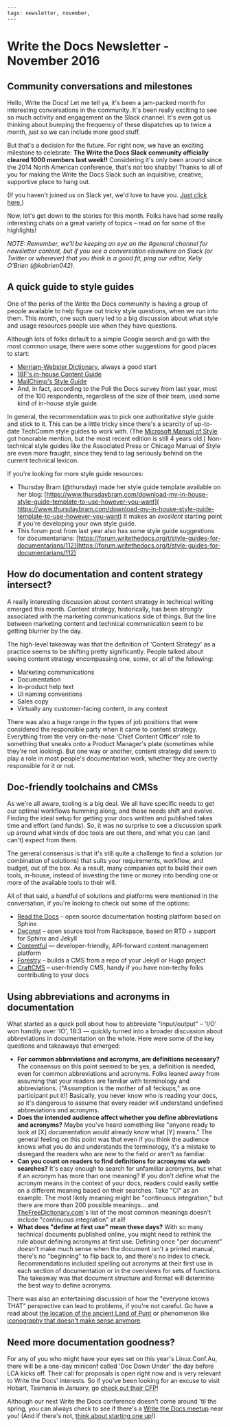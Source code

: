 ```{post} Nov 3, 2016
---
tags: newsletter, november,
---

```

# Write the Docs Newsletter - November 2016

## Community conversations and milestones

Hello, Write the Docs! Let me tell ya, it's been a jam-packed month for interesting conversations in the community. It's been really exciting to see so much activity and engagement on the Slack channel. It's even got us thinking about bumping the frequency of these dispatches up to twice a month, just so we can include more good stuff.

But that's a decision for the future. For right now, we have an exciting milestone to celebrate: **The Write the Docs Slack community officially cleared 1000 members last week!!** Considering it's only been around since the 2014 North American conference, that's not too shabby! Thanks to all of you for making the Write the Docs Slack such an inquisitive, creative, supportive place to hang out.

(If you haven't joined us on Slack yet, we'd love to have you. [Just click here.](https://slack.writethedocs.org/))

Now, let's get down to the stories for this month. Folks have had some really interesting chats on a great variety of topics – read on for some of the highlights!

_NOTE: Remember,  we'll be keeping an eye on the #general channel for newsletter content, but if you see a conversation elsewhere on Slack (or Twitter or wherever) that you think is a good fit, ping our editor, Kelly O'Brien (@kobrien042)._

## A quick guide to style guides

One of the perks of the Write the Docs community is having a group of people available to help figure out tricky style questions, when we run into them. This month, one such query led to a big discussion about what style and usage resources people use when they have questions.

Although lots of folks default to a simple Google search and go with the most common usage, there were some other suggestions for good places to start:
* [Merriam-Webster Dictionary](https://www.merriam-webster.com/), always a good start
* [18F's in-house Content Guide](https://pages.18f.gov/content-guide/)
* [MailChimp's Style Guide](https://styleguide.mailchimp.com/)
* And, in fact, according to the Poll the Docs survey from last year, most of the 100 respondents, regardless of the size of their team, used some kind of in-house style guide.

In general, the recommendation was to pick one authoritative style guide and stick to it. This can be a little tricky since there's a scarcity of up-to-date TechComm style guides to work with. (The [Microsoft Manual of Style](https://www.amazon.com/Microsoft-Manual-Style-4th-Corporation/dp/0735648719) got honorable mention, but the most recent edition is still 4 years old.) Non-technical style guides like the Associated Press or Chicago Manual of Style are even more fraught, since they tend to lag seriously behind on the current technical lexicon.

If you're looking for more style guide resources:
* Thursday Bram (@thursday) made her style guide template available on her blog:  [https://www.thursdaybram.com/download-my-in-house-style-guide-template-to-use-however-you-want]( https://www.thursdaybram.com/download-my-in-house-style-guide-template-to-use-however-you-want) It makes an _excellent_ starting point if you're developing your own style guide.
* This forum post from last year also has some style guide suggestions for documentarians: [https://forum.writethedocs.org/t/style-guides-for-documentarians/112](https://forum.writethedocs.org/t/style-guides-for-documentarians/112)

## How do documentation and content strategy intersect?

A really interesting discussion about content strategy in technical writing emerged this month. Content strategy, historically, has been strongly associated with the marketing communications side of things. But the line between marketing content and technical communication seem to be getting blurrier by the day.

The high-level takeaway was that the definition of 'Content Strategy' as a practice seems to be shifting pretty significantly. People talked about seeing content strategy encompassing one, some, or all of the following:
* Marketing communications
* Documentation
* In-product help text
* UI naming conventions
* Sales copy
* Virtually any customer-facing content, in any context

There was also a huge range in the types of job positions that were considered the responsible party when it came to content strategy. Everything from the very on-the-nose 'Chief Content Officer' role to something that sneaks onto a Product Manager's plate (sometimes while they're not looking). But one way or another, content strategy did seem to play a role in most people's documentation work, whether they are overtly responsible for it or not.

## Doc-friendly toolchains and CMSs

As we're all aware, tooling is a big deal. We all have specific needs to get our optimal workflows humming along, and those needs shift and evolve. Finding the ideal setup for getting your docs written and published takes time and effort (and funds). So, it was no surprise to see a discussion spark up around what kinds of doc tools are out there, and what you can (and can't) expect from them.

The general consensus is that it's still quite a challenge to find a solution (or combination of solutions) that suits your requirements, workflow, and budget, out of the box. As a result, many companies opt to build their own tools, in-house, instead of investing the time or money into bending one or more of the available tools to their will.

All of that said, a handful of solutions and platforms were mentioned in the conversation, if you're looking to check out some of the options:
* [Read the Docs](https://readthedocs.org/) – open source documentation hosting platform based on Sphinx
* [Deconst](https://github.com/deconst/) – open source tool from Rackspace, based on RTD + support for Sphinx and Jekyll
* [Contentful](https://www.contentful.com/) — developer-friendly, API-forward content management platform
* [Forestry](https://forestry.io/) – builds a CMS from a repo of your Jekyll or Hugo project
* [CraftCMS](https://craftcms.com) – user-friendly CMS, handy if you have non-techy folks contributing to your docs

## Using abbreviations and acronyms in documentation

What started as a quick poll about how to abbreviate "input/output" – 'I/O' won handily over 'IO', 18:3 — quickly turned into a broader discussion about abbreviations in documentation on the whole. Here were some of the key questions and takeaways that emerged:

* **For common abbreviations and acronyms, are definitions necessary?** The consensus on this point seemed to be yes, a definition is needed, even for common abbreviations and acronyms. Folks leaned away from assuming that your readers are familiar with terminology and abbreviations. ("Assumption is the mother of all feckups," as one participant put it!) Basically, you never know who is reading your docs, so it's dangerous to assume that every reader will understand undefined abbreviations and acronyms.
* **Does the intended audience affect whether you define abbreviations and acronyms?** Maybe you've heard something like "anyone ready to look at [X] documentation would already know what [Y] means." The general feeling on this point was that even if you think the audience knows what you do and understands the terminology, it's a mistake to disregard the readers who are new to the field or aren't as familiar.
* **Can you count on readers to find definitions for acronyms via web searches?** It's easy enough to search for unfamiliar acronyms, but what if an acronym has more than one meaning? If you don't define what the acronym means in the context of your docs, readers could easily settle on a different meaning based on their searches. Take "CI" as an example. The most likely meaning might be "continuous integration," but there are more than 200 possible meanings… and [TheFreeDictionary.com](https://www.thefreedictionary.com/)'s list of the most common meanings doesn't include "continuous integration" at all!
* **What does "define at first use" mean these days?** With so many technical documents published online, you might need to rethink the rule about defining acronyms at first use. Defining once "per document" doesn't make much sense when the document isn't a printed manual, there's no "beginning" to flip back to, and there's no index to check. Recommendations included spelling out acronyms at their first use in each section of documentation or in the overviews for sets of functions. The takeaway was that document structure and format will determine the best way to define acronyms.

There was also an entertaining discussion of how the "everyone knows THAT" perspective can lead to problems, if you're not careful. Go have a read about [the location of the ancient Land of Punt](https://www.pbs.org/wgbh/nova/ancient/egypt-punt.html) or phenomenon like [iconography that doesn't make sense anymore]( https://www.hanselman.com/blog/TheFloppyDiskMeansSaveAnd14OtherOldPeopleIconsThatDontMakeSenseAnymore.aspx).

## Need more documentation goodness?

For any of you who might have your eyes set on this year's Linux.Conf.Au, there will be a one-day miniconf called 'Doc Down Under' the day before LCA kicks off. Their call for proposals is open right now and is very relevant to Write the Docs' interests. So if you've been looking for an excuse to visit Hobart, Tasmania in January, go [check out their CFP](https://lca2017.linux.org.au/index.html)!

Although our next Write the Docs conference doesn't come around 'til the spring, you can always check to see if there's a [Write the Docs meetup](https://www.writethedocs.org/meetups/) near you! (And if there's not, [think about starting one up](https://www.youtube.com/watch?v=ZwQ8Kd48d0w)!)

